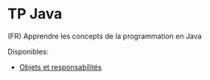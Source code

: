 # TP Java
(FR) Apprendre les concepts de la programmation en Java

Disponibles:
* [Objets et responsabilités](doc/tp1_objets_et_responsabilites.md)
